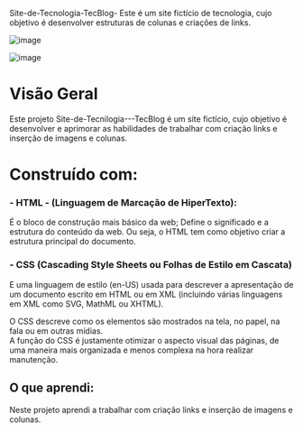 Site-de-Tecnologia-TecBlog-
Este é um site fictício de tecnologia, cujo objetivo é desenvolver estruturas de colunas e criações de links.



![image](https://user-images.githubusercontent.com/114995774/226196428-f7478eef-d9de-48a7-b19f-82b58d6b6c7d.png)


![image](https://user-images.githubusercontent.com/114995774/226196483-71c2028f-fcaf-433d-bbe2-4e36f2891fbe.png)


<h1>Visão Geral</h1>


Este projeto Site-de-Tecnilogia---TecBlog  é um site fictício, cujo objetivo é desenvolver e aprimorar as habilidades de trabalhar com criação links e inserção de imagens e colunas.


<h1>Construído com:</h1>
<h3>- HTML - (Linguagem de Marcação de HiperTexto):</h3>
É o bloco de construção mais básico da web; Define o significado e a estrutura do conteúdo da web. Ou seja, o HTML tem como objetivo criar a estrutura principal do documento.

<h3>- CSS (Cascading Style Sheets ou Folhas de Estilo em Cascata)</h3>
E uma linguagem de estilo (en-US) usada para descrever a apresentação de um documento escrito em HTML ou em XML (incluindo várias linguagens em XML como SVG, MathML ou XHTML). <br>


O CSS descreve como os elementos são mostrados na tela, no papel, na fala ou em outras mídias. <br>
A função do CSS é justamente otimizar o aspecto visual das páginas, de uma maneira mais organizada e menos complexa na hora realizar manutenção.

<h2>O que aprendi:</h2>
Neste projeto aprendi a trabalhar com criação links e inserção de imagens e colunas.
